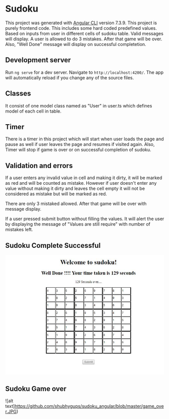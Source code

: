 # Sudoku

This project was generated with [Angular CLI](https://github.com/angular/angular-cli) version 7.3.9. This project is purely frontend code. This includes some hard coded predefined values. Based on inputs from user in different cells of sudoku table. Valid messages will display. A user is allowed to do 3 mistakes. After that game will be over. Also, "Well Done" message will display on successful completetion.

## Development server

Run `ng serve` for a dev server. Navigate to `http://localhost:4200/`. The app will automatically reload if you change any of the source files.

## Classes
It consist of one model class named as "User" in user.ts which defines model of each cell in table.

## Timer

There is a timer in this project which will start when user loads the page and pause as well if user leaves the page and resumes if visited again. Also, Timer will stop if game is over or on successful completion of sudoku.

## Validation and errors

If a user enters any invalid value in cell and making it dirty, it will be marked as red and will be counted as mistake. However if user doesn't enter any value without making it dirty and leaves the cell empty it will not be considered as mistake but will be marked as red.

There are only 3 mistaked allowed. After that game will be over with message display.

If a user pressed submit button without filling the values. It will alert the user by displaying the message of "Values are still require" with number of mistakes left.  

## Sudoku Complete Successful
![alt text](https://github.com/shubhygups/sudoku_angular/blob/master/complete_sudoku.JPG)

## Sudoku Game over
![alt text]https://github.com/shubhygups/sudoku_angular/blob/master/game_over.JPG)
